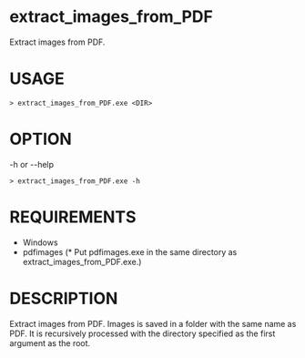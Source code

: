 # extract_images_from_PDF
Extract images from PDF.

# USAGE
```
> extract_images_from_PDF.exe <DIR>
```

# OPTION
-h or --help
```
> extract_images_from_PDF.exe -h
```

# REQUIREMENTS
- Windows
- pdfimages (\* Put pdfimages.exe in the same directory as extract_images_from_PDF.exe.)

# DESCRIPTION
Extract images from PDF. Images is saved in a folder with the same name as PDF. It is recursively processed with the directory specified as the first argument as the root.
  
